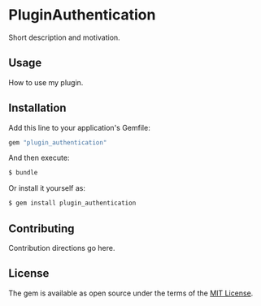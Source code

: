 # PluginAuthentication
Short description and motivation.

## Usage
How to use my plugin.

## Installation
Add this line to your application's Gemfile:

```ruby
gem "plugin_authentication"
```

And then execute:
```bash
$ bundle
```

Or install it yourself as:
```bash
$ gem install plugin_authentication
```

## Contributing
Contribution directions go here.

## License
The gem is available as open source under the terms of the [MIT License](https://opensource.org/licenses/MIT).
